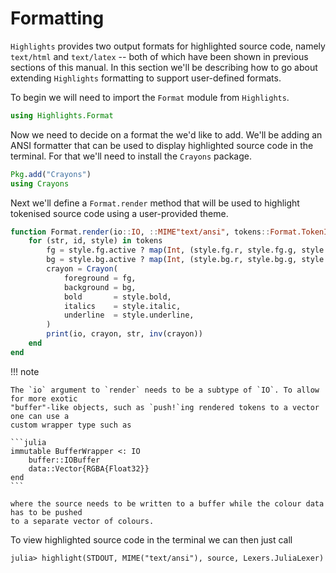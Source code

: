# Formatting

`Highlights` provides two output formats for highlighted source code, namely `text/html` and
`text/latex` -- both of which have been shown in previous sections of this manual. In this
section we'll be describing how to go about extending `Highlights` formatting to support
user-defined formats.

To begin we will need to import the `Format` module from `Highlights`.

```julia
using Highlights.Format
```

Now we need to decide on a format the we'd like to add. We'll be adding an ANSI
formatter that can be used to display highlighted source code in the terminal.
For that we'll need to install the `Crayons` package.

```julia
Pkg.add("Crayons")
using Crayons
```

Next we'll define a `Format.render` method that will be used to highlight tokenised source
code using a user-provided theme.

```julia
function Format.render(io::IO, ::MIME"text/ansi", tokens::Format.TokenIterator)
    for (str, id, style) in tokens
        fg = style.fg.active ? map(Int, (style.fg.r, style.fg.g, style.fg.b)) : :nothing
        bg = style.bg.active ? map(Int, (style.bg.r, style.bg.g, style.bg.b)) : :nothing
        crayon = Crayon(
            foreground = fg,
            background = bg,
            bold       = style.bold,
            italics    = style.italic,
            underline  = style.underline,
        )
        print(io, crayon, str, inv(crayon))
    end
end
```

!!! note

    The `io` argument to `render` needs to be a subtype of `IO`. To allow for more exotic
    "buffer"-like objects, such as `push!`ing rendered tokens to a vector one can use a
    custom wrapper type such as

    ```julia
    immutable BufferWrapper <: IO
        buffer::IOBuffer
        data::Vector{RGBA{Float32}}
    end
    ```

    where the source needs to be written to a buffer while the colour data has to be pushed
    to a separate vector of colours.

To view highlighted source code in the terminal we can then just call

```
julia> highlight(STDOUT, MIME("text/ansi"), source, Lexers.JuliaLexer)
```
